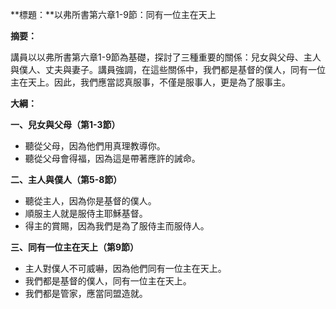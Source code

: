 **標題：**以弗所書第六章1-9節：同有一位主在天上

**摘要：**

講員以以弗所書第六章1-9節為基礎，探討了三種重要的關係：兒女與父母、主人與僕人、丈夫與妻子。講員強調，在這些關係中，我們都是基督的僕人，同有一位主在天上。因此，我們應當認真服事，不僅是服事人，更是為了服事主。

**大綱：**

**一、兒女與父母（第1-3節）**
* 聽從父母，因為他們用真理教導你。
* 聽從父母會得福，因為這是帶著應許的誡命。

**二、主人與僕人（第5-8節）**
* 聽從主人，因為你是基督的僕人。
* 順服主人就是服侍主耶穌基督。
* 得主的賞賜，因為我們是為了服侍主而服侍人。

**三、同有一位主在天上（第9節）**
* 主人對僕人不可威嚇，因為他們同有一位主在天上。
* 我們都是基督的僕人，同有一位主在天上。
* 我們都是管家，應當同盟造就。